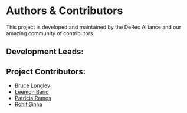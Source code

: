 # Authors & Contributors

This project is developed and maintained by the DeRec Alliance and our amazing community of contributors.

## Development Leads:

<!-- Add development leads here with their roles -->
<!-- Example: - [Name](https://github.com/username) - Role -->

## Project Contributors:
- [Bruce Longley](https://github.com/bruceDeRec)
- [Leemon Barid](https://github.com/lbaird)
- [Patricia Ramos](https://github.com/pat-rg)
- [Rohit Sinha](https://github.com/rsinha)
